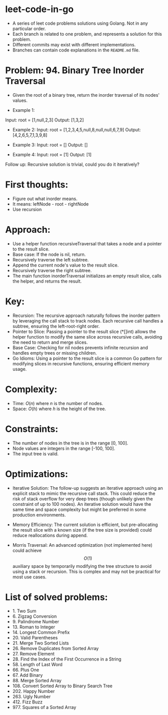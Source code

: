 # leet-code-in-go
- A series of leet code problems solutions using Golang. Not in any particular order.
- Each branch is related to one problem, and represents a solution for this problem.
- Different commits may exist with different implementations.
- Branches can contain code explanations in the `README.md` file.

# Problem: 94. Binary Tree Inorder Traversal
- Given the root of a binary tree, return the inorder traversal of its nodes' values.

- Example 1:

Input: root = [1,null,2,3]
Output: [1,3,2]

- Example 2:
Input: root = [1,2,3,4,5,null,8,null,null,6,7,9]
Output: [4,2,6,5,7,1,3,9,8]

- Example 3:
Input: root = []
Output: []

- Example 4:
Input: root = [1]
Output: [1]

Follow up: Recursive solution is trivial, could you do it iteratively?

# First thoughts:
- Figure out what inorder means.
- It means: leftNode - root - rightNode
- Use recursion

# Approach:
- Use a helper function recursiveTraversal that takes a node and a pointer to the result slice.
- Base case: If the node is nil, return.
- Recursively traverse the left subtree.
- Append the current node's value to the result slice.
- Recursively traverse the right subtree.
- The main function inorderTraversal initializes an empty result slice, calls the helper, and returns the result.

# Key:
- Recursion: The recursive approach naturally follows the inorder pattern by leveraging the call stack to track nodes. Each recursive call handles a subtree, ensuring the left-root-right order.
- Pointer to Slice: Passing a pointer to the result slice (*[]int) allows the helper function to modify the same slice across recursive calls, avoiding the need to return and merge slices.
- Base Case: Checking for nil nodes prevents infinite recursion and handles empty trees or missing children.
- Go Idioms: Using a pointer to the result slice is a common Go pattern for modifying slices in recursive functions, ensuring efficient memory usage.

# Complexity:
- Time: $O(n)$ where $n$ is the number of nodes.
- Space: $O(h)$ where $h$ is the height of the tree.

# Constraints:
- The number of nodes in the tree is in the range [0, 100].
- Node values are integers in the range [-100, 100].
- The input tree is valid.

# Optimizations:
- Iterative Solution: The follow-up suggests an iterative approach using an explicit stack to mimic the recursive call stack. This could reduce the risk of stack overflow for very deep trees (though unlikely given the constraint of up to 100 nodes). An iterative solution would have the same time and space complexity but might be preferred in some production environments.

- Memory Efficiency: The current solution is efficient, but pre-allocating the result slice with a known size (if the tree size is provided) could reduce reallocations during append.

- Morris Traversal: An advanced optimization (not implemented here) could achieve $$O(1)$$ auxiliary space by temporarily modifying the tree structure to avoid using a stack or recursion. This is complex and may not be practical for most use cases.

# List of solved problems:

- 1\. Two Sum
- 6\. Zigzag Conversion
- 9\. Palindrome Number
- 13\. Roman to Integer
- 14\. Longest Common Prefix
- 20\. Valid Parentheses
- 21\. Merge Two Sorted Lists
- 26\. Remove Duplicates from Sorted Array
- 27\. Remove Element
- 28\. Find the Index of the First Occurrence in a String
- 58\. Length of Last Word
- 66\. Plus One
- 67\. Add Binary
- 88\. Merge Sorted Array
- 108\. Convert Sorted Array to Binary Search Tree
- 202\. Happy Number
- 263\. Ugly Number
- 412\. Fizz Buzz
- 977\. Squares of a Sorted Array
